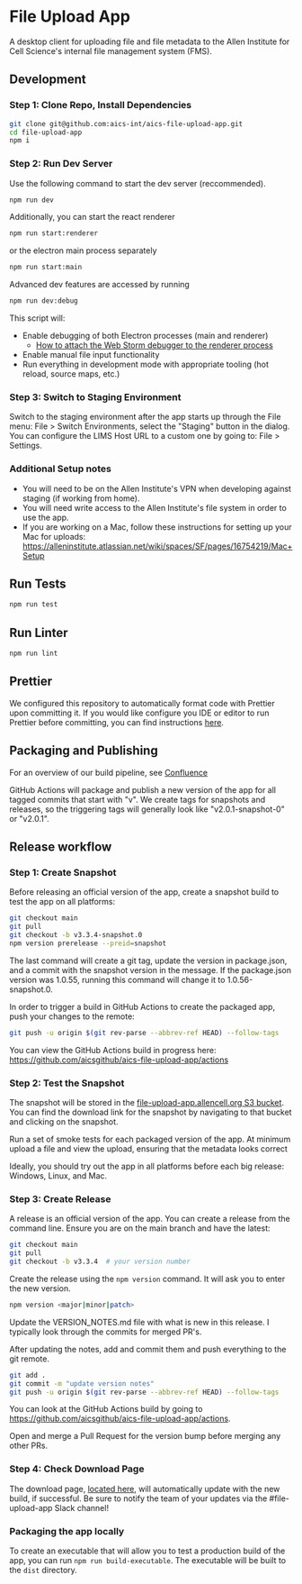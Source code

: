 # File Upload App

A desktop client for uploading file and file metadata to the Allen Institute for Cell Science's internal file management system (FMS).

## Development

### Step 1: Clone Repo, Install Dependencies

```bash
git clone git@github.com:aics-int/aics-file-upload-app.git
cd file-upload-app
npm i
```

### Step 2: Run Dev Server

Use the following command to start the dev server (reccommended).
```bash
npm run dev
```

Additionally, you can start the react renderer
```bash
npm run start:renderer
```
or the electron main process separately
```bash
npm run start:main
```
Advanced dev features are accessed by running
```bash
npm run dev:debug
```
This script will:
* Enable debugging of both Electron processes (main and renderer)
  *  [How to attach the Web Storm debugger to the renderer process](docs/WEBSTORM_DEBUG.md)
* Enable manual file input functionality
* Run everything in development mode with appropriate tooling (hot reload, source maps, etc.)


### Step 3: Switch to Staging Environment

Switch to the staging environment after the app starts up through the File menu: File > Switch Environments, select the "Staging" button in the dialog.
You can configure the LIMS Host URL to a custom one by going to: File > Settings. 

### Additional Setup notes

* You will need to be on the Allen Institute's VPN when developing against staging (if working from home).
* You will need write access to the Allen Institute's file system in order to use the app.
* If you are working on a Mac, follow these instructions for setting up your Mac for uploads: https://alleninstitute.atlassian.net/wiki/spaces/SF/pages/16754219/Mac+Setup

## Run Tests

```bash
npm run test
```

## Run Linter

```bash
npm run lint
```

## Prettier
We configured this repository to automatically format code with Prettier upon
committing it. If you would like configure you IDE or editor to run Prettier
before committing, you can find instructions
[here](https://prettier.io/docs/en/editors.html).

## Packaging and Publishing

For an overview of our build pipeline, see [Confluence](https://alleninstitute.atlassian.net/wiki/spaces/SF/pages/16754555/File+Upload+App+CI+Pipeline)

GitHub Actions will package and publish a new version of the app for all tagged commits that start with "v".
We create tags for snapshots and releases, so the triggering tags will generally look like
"v2.0.1-snapshot-0" or "v2.0.1".

## Release workflow

### Step 1: Create Snapshot
Before releasing an official version of the app, create a snapshot build to test the app on all platforms:

```bash
git checkout main
git pull
git checkout -b v3.3.4-snapshot.0
npm version prerelease --preid=snapshot
```

The last command will create a git tag, update the version in package.json, and a commit with the snapshot version in the message.
If the package.json version was 1.0.55, running this command will change it to 1.0.56-snapshot.0.

In order to trigger a build in GitHub Actions to create the packaged app, push your changes to the remote:

```bash
git push -u origin $(git rev-parse --abbrev-ref HEAD) --follow-tags
```

You can view the GitHub Actions build in progress here: https://github.com/aicsgithub/aics-file-upload-app/actions

### Step 2: Test the Snapshot
The snapshot will be stored in the [file-upload-app.allencell.org S3 bucket](https://s3.console.aws.amazon.com/s3/buckets/file-upload-app.allencell.org/?region=us-west-2&tab=objects). 
You can find the download link for the snapshot by navigating to that bucket and clicking on the snapshot.

Run a set of smoke tests for each packaged version of the app. At minimum upload a file and view the upload,
ensuring that the metadata looks correct

Ideally, you should try out the app in all platforms before each big release: Windows, Linux, and Mac.

### Step 3: Create Release
A release is an official version of the app. You can create a release from the command line.
Ensure you are on the main branch and have the latest:

```bash
git checkout main
git pull
git checkout -b v3.3.4  # your version number
```

Create the release using the `npm version` command. It will ask you to enter the new version.

```bash
npm version <major|minor|patch>
```

Update the VERSION_NOTES.md file with what is new in this release. I typically look through
the commits for merged PR's.

After updating the notes, add and commit them and push everything to the git remote.

```bash
git add .
git commit -m "update version notes"
git push -u origin $(git rev-parse --abbrev-ref HEAD) --follow-tags
```

You can look at the GitHub Actions build by going to https://github.com/aicsgithub/aics-file-upload-app/actions.

Open and merge a Pull Request for the version bump before merging any other PRs.

### Step 4: Check Download Page
The download page, [located here](https://aics-int.github.io/aics-file-upload-app/), will automatically update with the new build, if successful. 
Be sure to notify the team of your updates via the #file-upload-app Slack channel!

### Packaging the app locally

To create an executable that will allow you to test a production build of the
app, you can run `npm run build-executable`. The executable will be built to the
`dist` directory.
